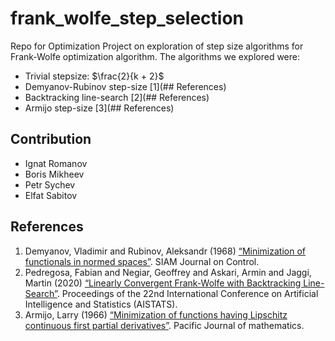 # frank_wolfe_step_selection
Repo for Optimization Project on exploration of step size algorithms for Frank-Wolfe optimization algorithm. The algorithms we explored were:
- Trivial stepsize: $\frac{2}{k + 2}$
- Demyanov-Rubinov step-size [1](## References)
- Backtracking line-search [2](## References)
- Armijo step-size [3](## References)

  
## Contribution
- Ignat Romanov 
- Boris Mikheev
- Petr Sychev
- Elfat Sabitov

## References
1. Demyanov, Vladimir and Rubinov, Aleksandr (1968) [“Minimization of functionals in normed spaces”](https://doi.org/10.1137/0306006). SIAM Journal on Control.
2. Pedregosa, Fabian and Negiar, Geoffrey and Askari, Armin and Jaggi, Martin (2020) [“Linearly Convergent Frank-Wolfe with Backtracking Line-Search”](https://arxiv.org/pdf/1806.05123.pdf). Proceedings of the 22nd International Conference on Artificial Intelligence and Statistics (AISTATS).
3. Armijo, Larry (1966) [“Minimization of functions having Lipschitz continuous first partial derivatives”](https://projecteuclid.org/euclid.pjm/1102995080). Pacific Journal of mathematics.

